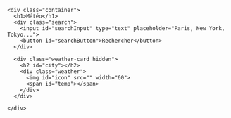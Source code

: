 
<!DOCTYPE html>
<html lang="en">
<head>
  <meta charset="UTF-8">
  <meta name="viewport" content="width=device-width, initial-scale=1.0">
  <title>Weather</title>
  <link rel="stylesheet" href="style.css">
</head>
<body> 
  <main>

    <div class="container">
      <h1>Météo</h1>
      <div class="search">
        <input id="searchInput" type="text" placeholder="Paris, New York, Tokyo...">
        <button id="searchButton">Rechercher</button>
      </div>

      <div class="weather-card hidden">
        <h2 id="city"></h2>
        <div class="weather">
          <img id="icon" src="" width="60">
          <span id="temp"></span>
        </div>
      </div>

    </div>

  </main>

  <script src="test.js"></script>
</body>
</html>
